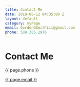 ```yaml
---
title: Contact Me
date: 2018-06-12 04:35:00 Z
layout: default
category: myPage
email: GordonGSmithiii@gmail.com
phone: 509.385.2976
---
```


<div class="contactHeader">


<h1 class="title is-3">Contact Me</h1>


</div>

<div class="contactInfo">



<p><i class="fa fa-phone" aria-hidden="true"></i> {{ page.phone }}</p>

</div>




<div class="contactInfo">

<a href="mailto:{{page.email}}"><p><i class="fa fa-envelope" aria-hidden="true"></i> {{ page.email }}</p></a>


</div>